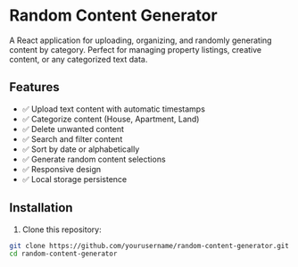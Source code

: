 # Random Content Generator

A React application for uploading, organizing, and randomly generating content by category. Perfect for managing property listings, creative content, or any categorized text data.

## Features

- ✅ Upload text content with automatic timestamps
- ✅ Categorize content (House, Apartment, Land)
- ✅ Delete unwanted content
- ✅ Search and filter content
- ✅ Sort by date or alphabetically
- ✅ Generate random content selections
- ✅ Responsive design
- ✅ Local storage persistence

## Installation

1. Clone this repository:
```bash
git clone https://github.com/yourusername/random-content-generator.git
cd random-content-generator